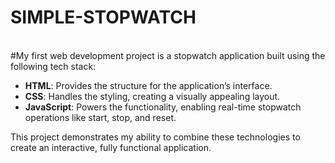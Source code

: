 # SIMPLE-STOPWATCH
<br>
#My first web development project is a stopwatch application built using the following tech stack:

- **HTML**: Provides the structure for the application’s interface.
- **CSS**: Handles the styling, creating a visually appealing layout.
- **JavaScript**: Powers the functionality, enabling real-time stopwatch operations like start, stop, and reset.

This project demonstrates my ability to combine these technologies to create an interactive, fully functional application.
